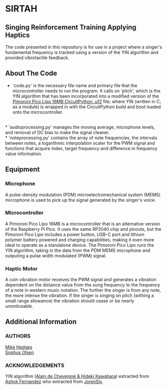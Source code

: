 # SIRTAH
## Singing Reinforcement Training Applying Haptics
The code presented in this repository is for use in a project where a singer's fundamental frequency is tracked using a version of the YIN algorithm and provided vibrotactile feedback.

## About The Code
* 'code.py' is the necessary file name and primary file that the microcontroller needs to run the program. It calls on 'pitch', which is the YIN algorithm that has been incorporated into a modified version of the [Pimoroni Pico Lipo 16MB CircuitPython .uf2](https://circuitpython.org/board/pimoroni_picolipo_16mb/) file; where YIN (written in C; as a module) is wrapped in with the CircuitPython build and boot loaded onto the microcontroller. 
<br>
* 'audioprocessing.py' manages the moving average, microphone levels, and removal of DC bias to make the signal cleaner. 
<br>
* 'noteprocessing.py' contains the array of note frequencies, the intervals between notes, a logarithmic interpolation scaler for the PWM signal and functions that acquire index, target frequency and difference in frequency value information.

## Equipment
### Microphone
A pulse-density modulation (PDM) microelectromechanical system (MEMS) microphone is used to pick up the signal generated by the singer's voice.

### Microcontroller
A Pimoroni Pico Lipo 16MB is a microcontroller that is an alternative version of the Raspberry Pi Pico. It uses the same RP2040 chip and pinouts, but the Pimoroni Pico Lipo includes a power button, USB-C port and lithium polymer battery powered and charging capabilities, making it even more ideal to operate as a standalone device. The Pimoroni Pico Lipo runs the YIN algorithm, taking in the data from the PDM MEMS microphone and outputing a pulse width modulated (PWM) signal.

### Haptic Motor
A coin vibration motor receives the PWM signal and generates a vibration dependent on the distance value from the sung frequency to the frequency of a note in western music notation. The further the singer is from any note, the more intense the vibration. If the singer is singing on pitch (withing a small range allowance) the vibration should cease or be nearly unnoticeable.

## Additional Information

### AUTHORS
[Mike Hedges](https://github.com/M1K3Hedges/)
<br>
[Sophus Olsen](https://github.com/sbo-mm/)

### ACKNOWLEDGEMENTS
YIN algorithm ([Alain de Cheveigné & Hideki Kawahara](https://asa.scitation.org/doi/abs/10.1121/1.1458024)) extracted from [Ashok Fernandez](https://github.com/ashokfernandez/) who extracted from [JorenSix](https://github.com/JorenSix/).
